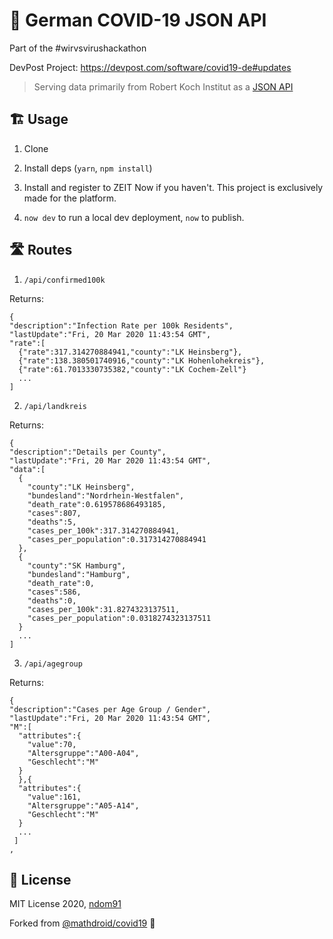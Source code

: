 # 🦠 German COVID-19 JSON API

Part of the #wirvsvirushackathon  

DevPost Project: https://devpost.com/software/covid19-de#updates

> Serving data primarily from Robert Koch Institut as a [JSON API](https://covid19-de.ndo.dev)

## 🏗️ Usage

1. Clone

2. Install deps (`yarn`, `npm install`)

3. Install and register to ZEIT Now if you haven't. This project is exclusively made for the platform.

4. `now dev` to run a local dev deployment, `now` to publish.

## 🛣️ Routes

1. `/api/confirmed100k`

Returns:

```
{
"description":"Infection Rate per 100k Residents",
"lastUpdate":"Fri, 20 Mar 2020 11:43:54 GMT",
"rate":[
  {"rate":317.314270884941,"county":"LK Heinsberg"},
  {"rate":138.380501740916,"county":"LK Hohenlohekreis"},
  {"rate":61.7013330735382,"county":"LK Cochem-Zell"}
  ...
]
```

2. `/api/landkreis`

Returns:
```
{
"description":"Details per County",
"lastUpdate":"Fri, 20 Mar 2020 11:43:54 GMT",
"data":[
  {
    "county":"LK Heinsberg",
    "bundesland":"Nordrhein-Westfalen",
    "death_rate":0.619578686493185,
    "cases":807,
    "deaths":5,
    "cases_per_100k":317.314270884941,
    "cases_per_population":0.317314270884941
  },
  {
    "county":"SK Hamburg",
    "bundesland":"Hamburg",
    "death_rate":0,
    "cases":586,
    "deaths":0,
    "cases_per_100k":31.8274323137511,
    "cases_per_population":0.0318274323137511
  }
  ...
]
```

3. `/api/agegroup`

Returns:
```
{
"description":"Cases per Age Group / Gender",
"lastUpdate":"Fri, 20 Mar 2020 11:43:54 GMT",
"M":[
  "attributes":{
    "value":70,
    "Altersgruppe":"A00-A04",
    "Geschlecht":"M"
  }
  },{
  "attributes":{
    "value":161,
    "Altersgruppe":"A05-A14",
    "Geschlecht":"M"
  }
  ...
 ]
,
```

## 📝 License

MIT License 2020, [ndom91](https://github.com/ndom91)

Forked from [@mathdroid/covid19](https://github.com/mathdroid/covid19) 🙏
